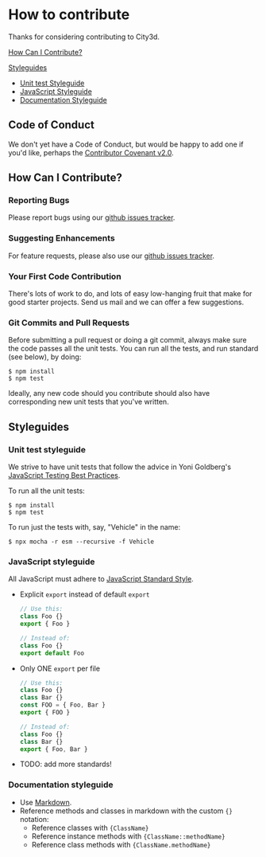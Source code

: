 # How to contribute

Thanks for considering contributing to City3d.

[How Can I Contribute?](#how-can-i-contribute)
<!-- TODO: add this back to the table of contents once these sections are more than one-liners
  * [Reporting Bugs](#reporting-bugs)
  * [Suggesting Enhancements](#suggesting-enhancements)
  * [Your First Code Contribution](#your-first-code-contribution)
  * [Git Commits and Pull Requests](#git-commits-and-pull-requests)
-->

[Styleguides](#styleguides)
  * [Unit test Styleguide](#unit-test-styleguide)
  * [JavaScript Styleguide](#javascript-styleguide)
  * [Documentation Styleguide](#documentation-styleguide)

## Code of Conduct

We don't yet have a Code of Conduct, but would be happy to add one if you'd like, perhaps the [Contributor Covenant v2.0](https://www.contributor-covenant.org/).

## How Can I Contribute?

### Reporting Bugs

Please report bugs using our [github issues tracker](https://github.com/nicky-nym/city3d/issues).

### Suggesting Enhancements

For feature requests, please also use our [github issues tracker](https://github.com/nicky-nym/city3d/issues).

### Your First Code Contribution

There's lots of work to do, and lots of easy low-hanging fruit that make for good starter projects. 
Send us mail and we can offer a few suggestions.

### Git Commits and Pull Requests

Before submitting a pull request or doing a git commit, always make sure the code passes all the unit tests. You can run all the tests, and run standard (see below), by doing:
  ```shell
  $ npm install
  $ npm test
  ```
Ideally, any new code should you contribute should also have corresponding new unit tests that you've written.


## Styleguides


### Unit test styleguide

We strive to have unit tests that follow the advice in Yoni Goldberg's [JavaScript Testing Best Practices](https://github.com/goldbergyoni/javascript-testing-best-practices#readme).

To run all the unit tests:

  ```shell
  $ npm install
  $ npm test
  ```

To run just the tests with, say, "Vehicle" in the name:

  ```shell
  $ npx mocha -r esm --recursive -f Vehicle
  ```


### JavaScript styleguide

All JavaScript must adhere to [JavaScript Standard Style](https://standardjs.com/).

* Explicit `export` instead of default `export`
  ```js
  // Use this:
  class Foo {}
  export { Foo } 

  // Instead of:
  class Foo {}
  export default Foo
  ```
* Only ONE `export` per file
  ```js
  // Use this:
  class Foo {}
  class Bar {}
  const FOO = { Foo, Bar }
  export { FOO } 

  // Instead of:
  class Foo {}
  class Bar {}
  export { Foo, Bar } 
  ```
* TODO: add more standards!

### Documentation styleguide

* Use [Markdown](https://daringfireball.net/projects/markdown).
* Reference methods and classes in markdown with the custom `{}` notation:
    * Reference classes with `{ClassName}`
    * Reference instance methods with `{ClassName::methodName}`
    * Reference class methods with `{ClassName.methodName}`


